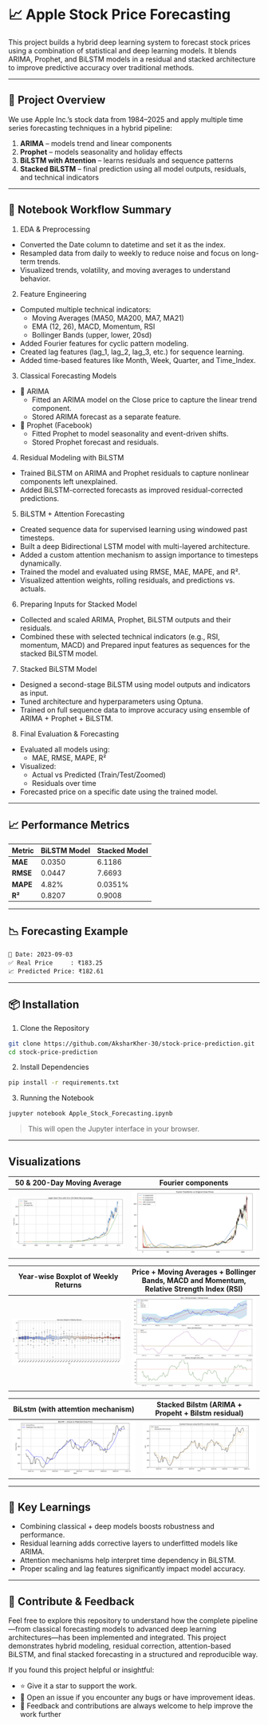 # 📈 Apple Stock Price Forecasting

This project builds a hybrid deep learning system to forecast stock prices using a combination of statistical and deep learning models. It blends ARIMA, Prophet, and BiLSTM models in a residual and stacked architecture to improve predictive accuracy over traditional methods.

---

## 🚀 Project Overview

We use Apple Inc.’s stock data from 1984–2025 and apply multiple time series forecasting techniques in a hybrid pipeline:
1. **ARIMA** – models trend and linear components
2. **Prophet** – models seasonality and holiday effects
3. **BiLSTM with Attention** – learns residuals and sequence patterns
4. **Stacked BiLSTM** – final prediction using all model outputs, residuals, and technical indicators

--- 

## 📘 Notebook Workflow Summary

1. EDA & Preprocessing
- Converted the Date column to datetime and set it as the index.
- Resampled data from daily to weekly to reduce noise and focus on long-term trends.
- Visualized trends, volatility, and moving averages to understand behavior.

2. Feature Engineering
- Computed multiple technical indicators:
    - Moving Averages (MA50, MA200, MA7, MA21)
    - EMA (12, 26), MACD, Momentum, RSI
    - Bollinger Bands (upper, lower, 20sd)
- Added Fourier features for cyclic pattern modeling.
- Created lag features (lag_1, lag_2, lag_3, etc.) for sequence learning.
- Added time-based features like Month, Week, Quarter, and Time_Index.

3. Classical Forecasting Models
- 🔹 ARIMA
    - Fitted an ARIMA model on the Close price to capture the linear trend component.
    - Stored ARIMA forecast as a separate feature.
- 🔹 Prophet (Facebook)
    - Fitted Prophet to model seasonality and event-driven shifts.
    - Stored Prophet forecast and residuals.

4. Residual Modeling with BiLSTM
- Trained BiLSTM on ARIMA and Prophet residuals to capture nonlinear components left unexplained.
- Added BiLSTM-corrected forecasts as improved residual-corrected predictions.

5. BiLSTM + Attention Forecasting
- Created sequence data for supervised learning using windowed past timesteps.
- Built a deep Bidirectional LSTM model with multi-layered architecture.
- Added a custom attention mechanism to assign importance to timesteps dynamically.
- Trained the model and evaluated using RMSE, MAE, MAPE, and R².
- Visualized attention weights, rolling residuals, and predictions vs. actuals.

6. Preparing Inputs for Stacked Model
- Collected and scaled ARIMA, Prophet, BiLSTM outputs and their residuals.
- Combined these with selected technical indicators (e.g., RSI, momentum, MACD) and Prepared input features as sequences for the stacked BiLSTM model.

7. Stacked BiLSTM Model
- Designed a second-stage BiLSTM using model outputs and indicators as input.
- Tuned architecture and hyperparameters using Optuna.
- Trained on full sequence data to improve accuracy using ensemble of ARIMA + Prophet + BiLSTM.

8. Final Evaluation & Forecasting
- Evaluated all models using:
    - MAE, RMSE, MAPE, R²
- Visualized:
    - Actual vs Predicted (Train/Test/Zoomed)
    - Residuals over time
- Forecasted price on a specific date using the trained model.

---

## 📈 Performance Metrics

| Metric | BiLSTM Model | Stacked Model              |
|--------|--------------|----------------------------|
| **MAE**   | 0.0350    | 6.1186                     |
| **RMSE**  | 0.0447    | 7.6693                     |
| **MAPE**  | 4.82%     | 0.0351%                    |
| **R²**    | 0.8207    | 0.9008                     |


---

## 📉 Forecasting Example
```bash
📅 Date: 2023-09-03
✅ Real Price     : ₹183.25
📈 Predicted Price: ₹182.61
```

---

## 📦 Installation

1. Clone the Repository
```bash
git clone https://github.com/AksharKher-30/stock-price-prediction.git
cd stock-price-prediction
```

2. Install Dependencies
```bash
pip install -r requirements.txt
```

3. Running the Notebook
```bash
jupyter notebook Apple_Stock_Forecasting.ipynb
```
> This will open the Jupyter interface in your browser.

---

## Visualizations

| 50 & 200-Day Moving Average          | Fourier components                   |
|--------------------------------------|--------------------------------------|
| ![50 & 200-Day Moving Average](assets/50_200_MA.png) | ![Fourier](assets/Fourier.png) |

| Year-wise Boxplot of Weekly Returns  | Price + Moving Averages + Bollinger Bands, MACD and Momentum, Relative Strength Index (RSI)   |
|--------------------------------------|--------------------------------------|
| ![Year-wise Boxplot of Weekly Returns](assets/year_boxplot.png) | ![trio](assets/trio.png) |

| BiLstm (with attemtion mechanism)        | Stacked Bilstm (ARIMA + Propeht + Bilstm residual)                  |
|--------------------------------------|--------------------------------------|
| ![test1](assets/test1.png) | ![test2](assets/test2.png) |

---

## 📌 Key Learnings

- Combining classical + deep models boosts robustness and performance.
- Residual learning adds corrective layers to underfitted models like ARIMA.
- Attention mechanisms help interpret time dependency in BiLSTM.
- Proper scaling and lag features significantly impact model accuracy.

---

## 🙌 Contribute & Feedback

Feel free to explore this repository to understand how the complete pipeline—from classical forecasting models to advanced deep learning architectures—has been implemented and integrated. This project demonstrates hybrid modeling, residual correction, attention-based BiLSTM, and final stacked forecasting in a structured and reproducible way.

If you found this project helpful or insightful:
- ⭐ Give it a star to support the work.
- 🐛 Open an issue if you encounter any bugs or have improvement ideas.
- 💬 Feedback and contributions are always welcome to help improve the work further
